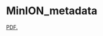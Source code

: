 # MinION_metadata

<a href="tomsauv/MinION_metadata_BMC_Genomics/blob/master/MinION_metaplot.pdf" target="_blank">PDF.</a>
